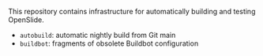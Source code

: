 This repository contains infrastructure for automatically building and
testing OpenSlide.

- `autobuild`: automatic nightly build from Git main
- `buildbot`: fragments of obsolete Buildbot configuration

